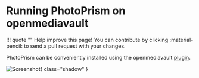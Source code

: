 # Running PhotoPrism on openmediavault

!!! quote ""
    Help improve this page! You can contribute by clicking :material-pencil: to send a pull request with your changes.

PhotoPrism can be conveniently installed using the openmediavault [plugin](https://www.openmediavault.org/?p=3146).

![Screenshot](../img/omv_photoprism_plugin_ui.png){ class="shadow" }
